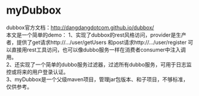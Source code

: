 # myDubbox
dubbox官方文档：http://dangdangdotcom.github.io/dubbox/
</br>
本文是一个简单的demo：
1、实现了dubbox的rest风格访问，provider是生产者，提供了get请求http://.../user/getUsers 和post请求http://.../user/register
可以直接用rest工具访问，也可以像dubbo服务一样在消费者consumer中注入调用。</br>
2、还实现了一个简单的dubbo服务过滤器，过滤所有dubbo服务，可用于日志监控或将来的用户登录认证。</br>
3、myDubbox是一个父级maven项目，管理jar包版本、和子项目，不够标准，仅供参考。</br>
